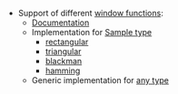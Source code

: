 * Support of different [window functions](https://en.wikipedia.org/wiki/Window_function):
  * [Documentation](/docs/user/lib/operation/map-window-function.md)
  * Implementation for [Sample type](/docs/user/lib/operation/map-window-function.md#stream-of-sample-type)
    * [rectangular](https://en.wikipedia.org/wiki/Window_function#Rectangular_window)
    * [triangular](https://en.wikipedia.org/wiki/Window_function#Triangular_window)
    * [blackman](https://en.wikipedia.org/wiki/Window_function#Blackman_window)
    * [hamming](https://en.wikipedia.org/wiki/Window_function#Hann_and_Hamming_windows)
  * Generic implementation for [any type](/docs/user/lib/operation/map-window-function.md#stream-of-any-type)
